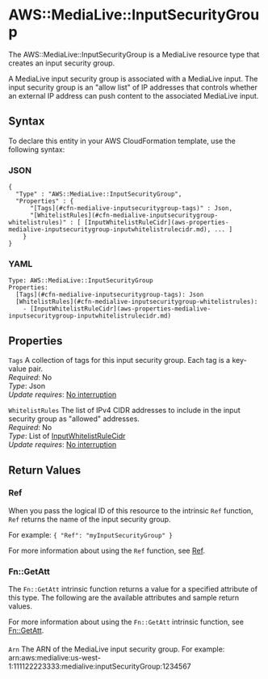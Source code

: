 # AWS::MediaLive::InputSecurityGroup<a name="aws-resource-medialive-inputsecuritygroup"></a>

The AWS::MediaLive::InputSecurityGroup is a MediaLive resource type that creates an input security group\.

A MediaLive input security group is associated with a MediaLive input\. The input security group is an "allow list" of IP addresses that controls whether an external IP address can push content to the associated MediaLive input\.

## Syntax<a name="aws-resource-medialive-inputsecuritygroup-syntax"></a>

To declare this entity in your AWS CloudFormation template, use the following syntax:

### JSON<a name="aws-resource-medialive-inputsecuritygroup-syntax.json"></a>

```
{
  "Type" : "AWS::MediaLive::InputSecurityGroup",
  "Properties" : {
      "[Tags](#cfn-medialive-inputsecuritygroup-tags)" : Json,
      "[WhitelistRules](#cfn-medialive-inputsecuritygroup-whitelistrules)" : [ [InputWhitelistRuleCidr](aws-properties-medialive-inputsecuritygroup-inputwhitelistrulecidr.md), ... ]
    }
}
```

### YAML<a name="aws-resource-medialive-inputsecuritygroup-syntax.yaml"></a>

```
Type: AWS::MediaLive::InputSecurityGroup
Properties: 
  [Tags](#cfn-medialive-inputsecuritygroup-tags): Json
  [WhitelistRules](#cfn-medialive-inputsecuritygroup-whitelistrules): 
    - [InputWhitelistRuleCidr](aws-properties-medialive-inputsecuritygroup-inputwhitelistrulecidr.md)
```

## Properties<a name="aws-resource-medialive-inputsecuritygroup-properties"></a>

`Tags`  <a name="cfn-medialive-inputsecuritygroup-tags"></a>
A collection of tags for this input security group\. Each tag is a key\-value pair\.  
*Required*: No  
*Type*: Json  
*Update requires*: [No interruption](https://docs.aws.amazon.com/AWSCloudFormation/latest/UserGuide/using-cfn-updating-stacks-update-behaviors.html#update-no-interrupt)

`WhitelistRules`  <a name="cfn-medialive-inputsecuritygroup-whitelistrules"></a>
The list of IPv4 CIDR addresses to include in the input security group as "allowed" addresses\.  
*Required*: No  
*Type*: List of [InputWhitelistRuleCidr](aws-properties-medialive-inputsecuritygroup-inputwhitelistrulecidr.md)  
*Update requires*: [No interruption](https://docs.aws.amazon.com/AWSCloudFormation/latest/UserGuide/using-cfn-updating-stacks-update-behaviors.html#update-no-interrupt)

## Return Values<a name="aws-resource-medialive-inputsecuritygroup-return-values"></a>

### Ref<a name="aws-resource-medialive-inputsecuritygroup-return-values-ref"></a>

When you pass the logical ID of this resource to the intrinsic `Ref` function, `Ref` returns the name of the input security group\.

For example: `{ "Ref": "myInputSecurityGroup" }`

For more information about using the `Ref` function, see [Ref](https://docs.aws.amazon.com/AWSCloudFormation/latest/UserGuide/intrinsic-function-reference-ref.html)\.

### Fn::GetAtt<a name="aws-resource-medialive-inputsecuritygroup-return-values-fn--getatt"></a>

The `Fn::GetAtt` intrinsic function returns a value for a specified attribute of this type\. The following are the available attributes and sample return values\.

For more information about using the `Fn::GetAtt` intrinsic function, see [Fn::GetAtt](https://docs.aws.amazon.com/AWSCloudFormation/latest/UserGuide/intrinsic-function-reference-getatt.html)\.

#### <a name="aws-resource-medialive-inputsecuritygroup-return-values-fn--getatt-fn--getatt"></a>

`Arn`  <a name="Arn-fn::getatt"></a>
The ARN of the MediaLive input security group\. For example: arn:aws:medialive:us\-west\-1:111122223333:medialive:inputSecurityGroup:1234567